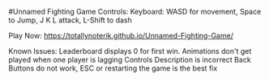 #Unnamed Fighting Game
Controls:
Keyboard: WASD for movement, Space to Jump, J K L attack, L-Shift to dash

Play Now: https://totallynoterik.github.io/Unnamed-Fighting-Game/

Known Issues:
Leaderboard displays 0 for first win.
Animations don't get played when one player is lagging
Controls Description is incorrect
Back Buttons do not work, ESC or restarting the game is the best fix
